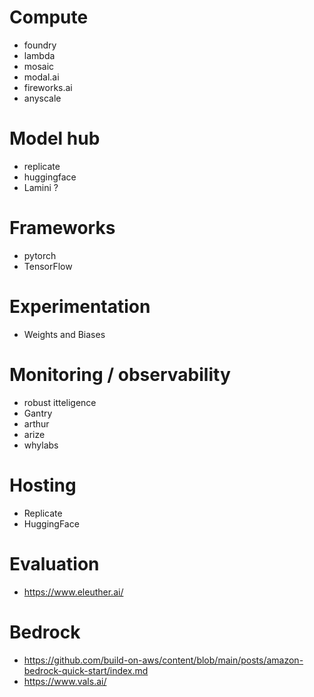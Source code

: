 # Compute
* foundry
* lambda
* mosaic
* modal.ai
* fireworks.ai
* anyscale

# Model hub
* replicate
* huggingface
* Lamini ? 

# Frameworks
* pytorch
* TensorFlow
  
# Experimentation
* Weights and Biases

# Monitoring / observability
* robust itteligence
* Gantry
* arthur
* arize
* whylabs

# Hosting
* Replicate
* HuggingFace
  
# Evaluation
* https://www.eleuther.ai/

# Bedrock
* https://github.com/build-on-aws/content/blob/main/posts/amazon-bedrock-quick-start/index.md
* https://www.vals.ai/
  
